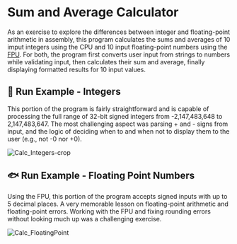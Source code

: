 # Sum and Average Calculator
As an exercise to explore the differences between integer and floating-point arithmetic in assembly, this program calculates the sums and averages of 10 imput integers using the CPU and 10 input floating-point numbers using the [FPU](https://en.wikipedia.org/wiki/Floating-point_unit). For both, the program first converts user input from strings to numbers while validating input, then calculates their sum and average, finally displaying formatted results for 10 input values.



## :large_orange_diamond: Run Example - Integers
This portion of the program is fairly straightforward and is capable of processing the full range of 32-bit signed integers from -2,147,483,648 to 2,147,483,647. The most challenging aspect was parsing + and - signs from input, and the logic of deciding when to and when not to display them to the user (e.g., not -0 nor +0).

![Calc_Integers-crop](https://github.com/user-attachments/assets/0f27d696-5ed5-4d83-8f13-b2df10b30e05)


## :fish: Run Example - Floating Point Numbers
Using the FPU, this portion of the program accepts signed inputs with up to 5 decimal places. A very memorable lesson on floating-point arithmetic and floating-point errors. Working with the FPU and fixing rounding errors without looking much up was a challenging exercise.

![Calc_FloatingPoint](https://github.com/user-attachments/assets/0888abb5-ab1b-4897-adca-8d8afcbe87e8)
